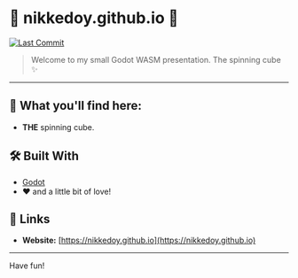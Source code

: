 # 🌌 nikkedoy.github.io 🌌

[![Last Commit](https://img.shields.io/github/last-commit/NikkeDoy/nikkedoy.github.io)](https://github.com/NikkeDoy/nikkedoy.github.io/commits/main)

> Welcome to my small Godot WASM presentation. The spinning cube ✨

---

## 🚀 What you'll find here:

* **THE** spinning cube.

## 🛠️ Built With

* [Godot](https://godotengine.org/)
* ❤️ and a little bit of love!

## 🔗 Links

* **Website:** [https://nikkedoy.github.io](https://nikkedoy.github.io)

---

Have fun!
